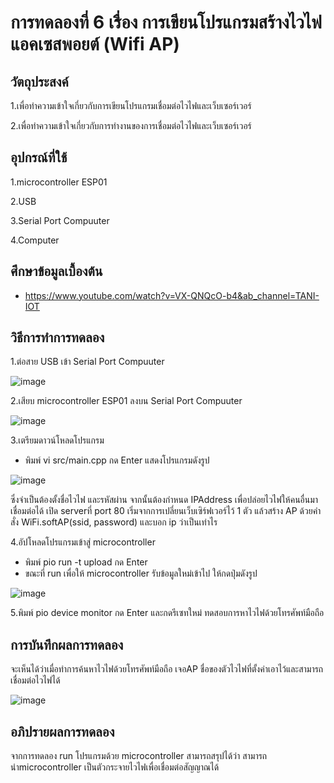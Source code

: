 # การทดลองที่ 6 เรื่อง การเขียนโปรแกรมสร้างไวไฟแอคเซสพอยต์ (Wifi AP)

## วัตถุประสงค์
1.เพื่อทำความเข้าใจเกี่ยวกับการเขียนโปรแกรมเชื่อมต่อไวไฟและเว็บเซอร์เวอร์

2.เพื่อทำความเข้าใจเกี่ยวกับการทำงานของการเชื่อมต่อไวไฟและเว็บเซอร์เวอร์

## อุปกรณ์ที่ใช้ 
1.microcontroller ESP01

2.USB

3.Serial Port Compuuter

4.Computer

## ศึกษาข้อมูลเบื้องต้น
* https://www.youtube.com/watch?v=VX-QNQcO-b4&ab_channel=TANI-IOT

## วิธีการทำการทดลอง
1.ต่อสาย USB เข้า Serial Port Compuuter 

![image](https://user-images.githubusercontent.com/80879788/112309445-e9996900-8cd5-11eb-8f4c-da72cbde1663.png)


2.เสียบ microcontroller ESP01 ลงบน Serial Port Compuuter

![image](https://user-images.githubusercontent.com/80879788/112309332-cd95c780-8cd5-11eb-91ec-f39c35bd417c.png)

3.เตรียมดาวน์โหลดโปรแกรม
  * พิมพ์ vi src/main.cpp กด Enter แสดงโปรแกรมดังรูป

![image](https://user-images.githubusercontent.com/80879788/112382349-5173a200-8d1e-11eb-80a3-6351907f6122.png)

ซึ่งจำเป็นต้องตั้งชื่อไวไฟ และรหัสผ่าน จากนั้นต้องกำหนด IPAddress เพื่อปล่อยไวไฟให้คนอื่นมาเชื่อมต่อได้ เปิด serverที่ port 80 เริ่มจากการเปลี่ยนเว็บเซิร์ฟเวอร์ไว้ 1 ตัว แล้วสร้าง AP ด้วยคำสั่ง WiFi.softAP(ssid, password) และบอก ip ว่าเป็นเท่าไร

4.อัปโหลดโปรแกรมเข้าสู่ microcontroller
  * พิมพ์ pio run -t upload กด Enter
  * ขณะที่ run เพื่อให้ microcontroller รับข้อมูลใหม่เข้าไป ให้กดปุ่มดังรูป

![image](https://user-images.githubusercontent.com/80879788/112379750-1e7bdf00-8d1b-11eb-84c6-0128585dde14.png)

5.พิมพ์ pio device monitor กด Enter และกดรีเซทใหม่ ทดสอบการหาไวไฟด้วยโทรศัพท์มือถือ

## การบันทึกผลการทดลอง
จะเห็นได้ว่าเมื่อทำการค้นหาไวไฟด้วยโทรศัพท์มือถือ เจอAP ชื่อของตัวไวไฟที่ตั้งค่าเอาไว้และสามารถเชื่อมต่อไวไฟได้

![image](https://user-images.githubusercontent.com/80879788/112384203-b3350b80-8d20-11eb-8091-997d854c53ce.png)

## อภิปรายผลการทดลอง
จากการทดลอง run โปรแกรมด้วย microcontroller สามารถสรุปได้ว่า สามารถนำmicrocontroller เป็นตัวกระจายไวไฟเพื่อเชื่อมต่อสัญญาณได้
